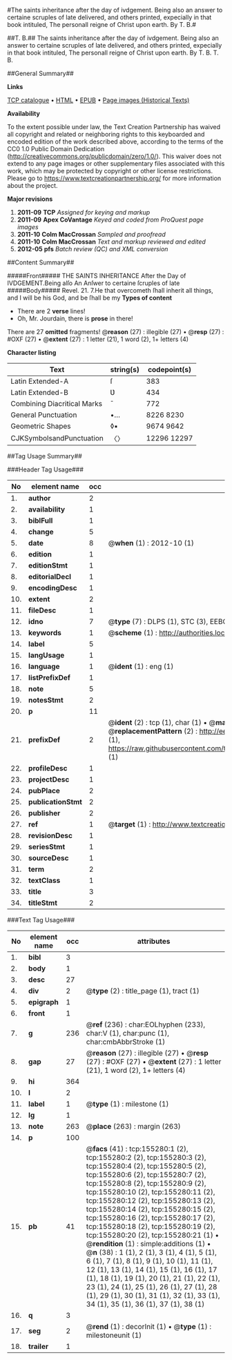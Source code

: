 #The saints inheritance after the day of ivdgement. Being also an answer to certaine scruples of late delivered, and others printed, expecially in that book intituled, The personall reigne of Christ upon earth. By T. B.#

##T. B.##
The saints inheritance after the day of ivdgement. Being also an answer to certaine scruples of late delivered, and others printed, expecially in that book intituled, The personall reigne of Christ upon earth. By T. B.
T. B.

##General Summary##

**Links**

[TCP catalogue](http://www.ota.ox.ac.uk/tcp/)  • 
[HTML](http://tei.it.ox.ac.uk/tcp/Texts-HTML/free/A76/A76452.html)  • 
[EPUB](http://tei.it.ox.ac.uk/tcp/Texts-EPUB/free/A76/A76452.epub) • 
[Page images (Historical Texts)](https://historicaltexts.jisc.ac.uk/eebo-99872310e)

**Availability**

To the extent possible under law, the Text Creation Partnership has waived all copyright and related or neighboring rights to this keyboarded and encoded edition of the work described above, according to the terms of the CC0 1.0 Public Domain Dedication (http://creativecommons.org/publicdomain/zero/1.0/). This waiver does not extend to any page images or other supplementary files associated with this work, which may be protected by copyright or other license restrictions. Please go to https://www.textcreationpartnership.org/ for more information about the project.

**Major revisions**

1. __2011-09__ __TCP__ *Assigned for keying and markup*
1. __2011-09__ __Apex CoVantage__ *Keyed and coded from ProQuest page images*
1. __2011-10__ __Colm MacCrossan__ *Sampled and proofread*
1. __2011-10__ __Colm MacCrossan__ *Text and markup reviewed and edited*
1. __2012-05__ __pfs__ *Batch review (QC) and XML conversion*

##Content Summary##

#####Front#####
THE SAINTS INHERITANCE After the Day of IVDGEMENT.Being alſo An Anſwer to certaine ſcruples of late 
#####Body#####
Revel. 21. 7.He that overcometh ſhall inherit all things, and I will be his God, and be ſhall be my 
**Types of content**

  * There are 2 **verse** lines!
  * Oh, Mr. Jourdain, there is **prose** in there!

There are 27 **omitted** fragments! 
 @__reason__ (27) : illegible (27)  •  @__resp__ (27) : #OXF (27)  •  @__extent__ (27) : 1 letter (21), 1 word (2), 1+ letters (4)

**Character listing**


|Text|string(s)|codepoint(s)|
|---|---|---|
|Latin Extended-A|ſ|383|
|Latin Extended-B|Ʋ|434|
|Combining             Diacritical Marks|̄|772|
|General Punctuation|•…|8226 8230|
|Geometric Shapes|◊▪|9674 9642|
|CJKSymbolsandPunctuation|〈〉|12296 12297|

##Tag Usage Summary##

###Header Tag Usage###

|No|element name|occ|attributes|
|---|---|---|---|
|1.|__author__|2||
|2.|__availability__|1||
|3.|__biblFull__|1||
|4.|__change__|5||
|5.|__date__|8| @__when__ (1) : 2012-10 (1)|
|6.|__edition__|1||
|7.|__editionStmt__|1||
|8.|__editorialDecl__|1||
|9.|__encodingDesc__|1||
|10.|__extent__|2||
|11.|__fileDesc__|1||
|12.|__idno__|7| @__type__ (7) : DLPS (1), STC (3), EEBO-CITATION (1), PROQUEST (1), VID (1)|
|13.|__keywords__|1| @__scheme__ (1) : http://authorities.loc.gov/ (1)|
|14.|__label__|5||
|15.|__langUsage__|1||
|16.|__language__|1| @__ident__ (1) : eng (1)|
|17.|__listPrefixDef__|1||
|18.|__note__|5||
|19.|__notesStmt__|2||
|20.|__p__|11||
|21.|__prefixDef__|2| @__ident__ (2) : tcp (1), char (1)  •  @__matchPattern__ (2) : ([0-9\-]+):([0-9IVX]+) (1), (.+) (1)  •  @__replacementPattern__ (2) : http://eebo.chadwyck.com/downloadtiff?vid=$1&page=$2 (1), https://raw.githubusercontent.com/textcreationpartnership/Texts/master/tcpchars.xml#$1 (1)|
|22.|__profileDesc__|1||
|23.|__projectDesc__|1||
|24.|__pubPlace__|2||
|25.|__publicationStmt__|2||
|26.|__publisher__|2||
|27.|__ref__|1| @__target__ (1) : http://www.textcreationpartnership.org/docs/. (1)|
|28.|__revisionDesc__|1||
|29.|__seriesStmt__|1||
|30.|__sourceDesc__|1||
|31.|__term__|2||
|32.|__textClass__|1||
|33.|__title__|3||
|34.|__titleStmt__|2||


###Text Tag Usage###

|No|element name|occ|attributes|
|---|---|---|---|
|1.|__bibl__|3||
|2.|__body__|1||
|3.|__desc__|27||
|4.|__div__|2| @__type__ (2) : title_page (1), tract (1)|
|5.|__epigraph__|1||
|6.|__front__|1||
|7.|__g__|236| @__ref__ (236) : char:EOLhyphen (233), char:V (1), char:punc (1), char:cmbAbbrStroke (1)|
|8.|__gap__|27| @__reason__ (27) : illegible (27)  •  @__resp__ (27) : #OXF (27)  •  @__extent__ (27) : 1 letter (21), 1 word (2), 1+ letters (4)|
|9.|__hi__|364||
|10.|__l__|2||
|11.|__label__|1| @__type__ (1) : milestone (1)|
|12.|__lg__|1||
|13.|__note__|263| @__place__ (263) : margin (263)|
|14.|__p__|100||
|15.|__pb__|41| @__facs__ (41) : tcp:155280:1 (2), tcp:155280:2 (2), tcp:155280:3 (2), tcp:155280:4 (2), tcp:155280:5 (2), tcp:155280:6 (2), tcp:155280:7 (2), tcp:155280:8 (2), tcp:155280:9 (2), tcp:155280:10 (2), tcp:155280:11 (2), tcp:155280:12 (2), tcp:155280:13 (2), tcp:155280:14 (2), tcp:155280:15 (2), tcp:155280:16 (2), tcp:155280:17 (2), tcp:155280:18 (2), tcp:155280:19 (2), tcp:155280:20 (2), tcp:155280:21 (1)  •  @__rendition__ (1) : simple:additions (1)  •  @__n__ (38) : 1 (1), 2 (1), 3 (1), 4 (1), 5 (1), 6 (1), 7 (1), 8 (1), 9 (1), 10 (1), 11 (1), 12 (1), 13 (1), 14 (1), 15 (1), 16 (1), 17 (1), 18 (1), 19 (1), 20 (1), 21 (1), 22 (1), 23 (1), 24 (1), 25 (1), 26 (1), 27 (1), 28 (1), 29 (1), 30 (1), 31 (1), 32 (1), 33 (1), 34 (1), 35 (1), 36 (1), 37 (1), 38 (1)|
|16.|__q__|3||
|17.|__seg__|2| @__rend__ (1) : decorInit (1)  •  @__type__ (1) : milestoneunit (1)|
|18.|__trailer__|1||
